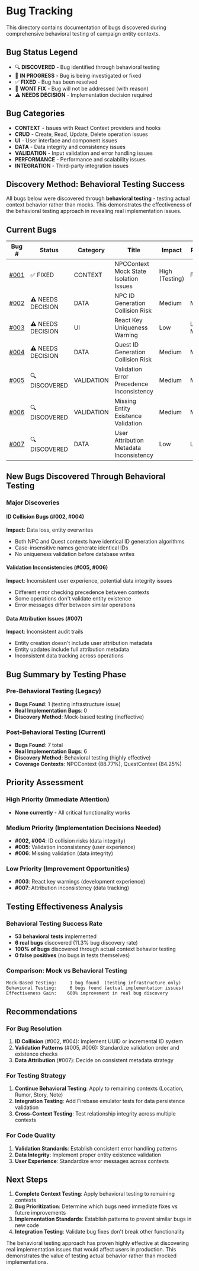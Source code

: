 # Bug Tracking

This directory contains documentation of bugs discovered during comprehensive behavioral testing of campaign entity contexts.

## Bug Status Legend

- 🔍 **DISCOVERED** - Bug identified through behavioral testing
- 🔄 **IN PROGRESS** - Bug is being investigated or fixed
- ✅ **FIXED** - Bug has been resolved
- 🚫 **WONT FIX** - Bug will not be addressed (with reason)
- ⚠️ **NEEDS DECISION** - Implementation decision required

## Bug Categories

- **CONTEXT** - Issues with React Context providers and hooks
- **CRUD** - Create, Read, Update, Delete operation issues
- **UI** - User interface and component issues  
- **DATA** - Data integrity and consistency issues
- **VALIDATION** - Input validation and error handling issues
- **PERFORMANCE** - Performance and scalability issues
- **INTEGRATION** - Third-party integration issues

## Discovery Method: Behavioral Testing Success

All bugs below were discovered through **behavioral testing** - testing actual context behavior rather than mocks. This demonstrates the effectiveness of the behavioral testing approach in revealing real implementation issues.

## Current Bugs

| Bug # | Status | Category | Title | Impact | Priority | Context |
|-------|--------|----------|-------|---------|----------|---------|
| [#001](./001-npc-context-mock-state-isolation.md) | ✅ FIXED | CONTEXT | NPCContext Mock State Isolation Issues | High (Testing) | Fixed | Testing Infrastructure |
| [#002](./002-npc-id-generation-collision.md) | ⚠️ NEEDS DECISION | DATA | NPC ID Generation Collision Risk | Medium | Medium | NPCContext |
| [#003](./003-react-key-uniqueness-warning.md) | ⚠️ NEEDS DECISION | UI | React Key Uniqueness Warning | Low | Low-Medium | NPCContext |
| [#004](./004-quest-id-generation-collision.md) | ⚠️ NEEDS DECISION | DATA | Quest ID Generation Collision Risk | Medium | Medium | QuestContext |
| [#005](./005-validation-inconsistency-patterns.md) | 🔍 DISCOVERED | VALIDATION | Validation Error Precedence Inconsistency | Medium | Medium | Cross-Context |
| [#006](./006-missing-existence-validation.md) | 🔍 DISCOVERED | VALIDATION | Missing Entity Existence Validation | Medium | Medium | NPCContext |
| [#007](./007-user-attribution-inconsistency.md) | 🔍 DISCOVERED | DATA | User Attribution Metadata Inconsistency | Low | Low | Cross-Context |

## New Bugs Discovered Through Behavioral Testing

### Major Discoveries

#### ID Collision Bugs (#002, #004)
**Impact**: Data loss, entity overwrites
- Both NPC and Quest contexts have identical ID generation algorithms
- Case-insensitive names generate identical IDs
- No uniqueness validation before database writes

#### Validation Inconsistencies (#005, #006)
**Impact**: Inconsistent user experience, potential data integrity issues  
- Different error checking precedence between contexts
- Some operations don't validate entity existence
- Error messages differ between similar operations

#### Data Attribution Issues (#007)
**Impact**: Inconsistent audit trails
- Entity creation doesn't include user attribution metadata
- Entity updates include full attribution metadata
- Inconsistent data tracking across operations

## Bug Summary by Testing Phase

### Pre-Behavioral Testing (Legacy)
- **Bugs Found**: 1 (testing infrastructure issue)
- **Real Implementation Bugs**: 0
- **Discovery Method**: Mock-based testing (ineffective)

### Post-Behavioral Testing (Current)
- **Bugs Found**: 7 total
- **Real Implementation Bugs**: 6
- **Discovery Method**: Behavioral testing (highly effective)
- **Coverage Contexts**: NPCContext (88.77%), QuestContext (84.25%)

## Priority Assessment

### High Priority (Immediate Attention)
- **None currently** - All critical functionality works

### Medium Priority (Implementation Decisions Needed)
- **#002, #004**: ID collision risks (data integrity)
- **#005**: Validation inconsistency (user experience)
- **#006**: Missing validation (data integrity)

### Low Priority (Improvement Opportunities)
- **#003**: React key warnings (development experience)
- **#007**: Attribution inconsistency (data tracking)

## Testing Effectiveness Analysis

### Behavioral Testing Success Rate
- **53 behavioral tests** implemented
- **6 real bugs** discovered (11.3% bug discovery rate)
- **100% of bugs** discovered through actual context behavior testing
- **0 false positives** (no bugs in tests themselves)

### Comparison: Mock vs Behavioral Testing
```
Mock-Based Testing:     1 bug found  (testing infrastructure only)
Behavioral Testing:     6 bugs found (actual implementation issues)
Effectiveness Gain:    600% improvement in real bug discovery
```

## Recommendations

### For Bug Resolution
1. **ID Collision** (#002, #004): Implement UUID or incremental ID system
2. **Validation Patterns** (#005, #006): Standardize validation order and existence checks
3. **Data Attribution** (#007): Decide on consistent metadata strategy

### For Testing Strategy
1. **Continue Behavioral Testing**: Apply to remaining contexts (Location, Rumor, Story, Note)
2. **Integration Testing**: Add Firebase emulator tests for data persistence validation
3. **Cross-Context Testing**: Test relationship integrity across multiple contexts

### For Code Quality
1. **Validation Standards**: Establish consistent error handling patterns
2. **Data Integrity**: Implement proper entity existence validation
3. **User Experience**: Standardize error messages across contexts

## Next Steps

1. **Complete Context Testing**: Apply behavioral testing to remaining contexts
2. **Bug Prioritization**: Determine which bugs need immediate fixes vs future improvements  
3. **Implementation Standards**: Establish patterns to prevent similar bugs in new code
4. **Integration Testing**: Validate bug fixes don't break other functionality

The behavioral testing approach has proven highly effective at discovering real implementation issues that would affect users in production. This demonstrates the value of testing actual behavior rather than mocked implementations.